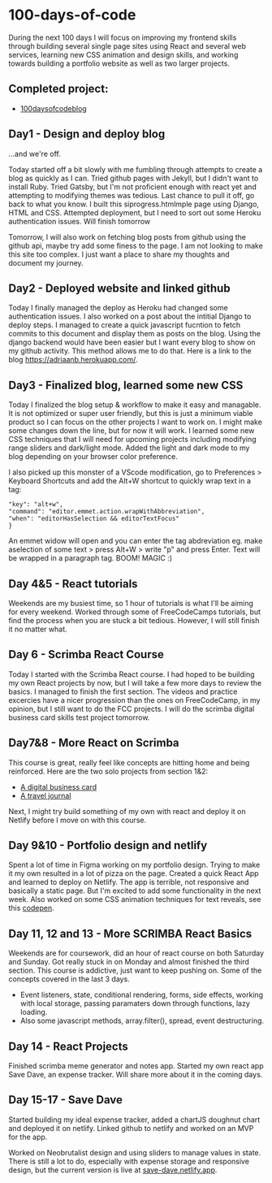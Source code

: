 # 100-days-of-code
During the next 100 days I will focus on improving my frontend skills through building several single page sites using React and several web services, learning new CSS animation and design skills, and working towards building a portfolio website as well as two larger projects.

## Completed project:
- [100daysofcodeblog](https://adriaanb.herokuapp.com/)


## Day1 - Design and deploy blog

...and we're off.

Today started off a bit slowly with me fumbling through attempts to create a blog as quickly as I can. Tried github pages with Jekyll, but I didn't want to install Ruby. Tried Gatsby, but I'm not proficient enough with react yet and attempting to modifying themes was tedious. Last chance to pull it off, go back to what you know. I built this siprogress.htmlmple page using Django, HTML and CSS. Attempted deployment, but I need to sort out some Heroku authentication issues. Will finish tomorrow

Tomorrow, I will also work on fetching blog posts from github using the github api, maybe try add some finess to the page. I am not looking to make this site too complex. I just want a place to share my thoughts and document my journey.

## Day2 - Deployed website and linked github

Today I finally managed the deploy as Heroku had changed some authentication issues. I also worked on a post about the intitial Django to deploy steps. I managed to create a quick javascript fucntion to fetch commits to this document and display them as posts on the blog. Using the django backend would have been easier but I want every blog to show on my github activity. This method allows me to do that. Here is a link to the blog https://adriaanb.herokuapp.com/.

## Day3 - Finalized blog, learned some new CSS

Today I finalized the blog setup & workflow to make it easy and managable. It is not optimized or super user friendly, but this is just a minimum viable product so I can focus on the other projects I want to work on. I might make some changes down the line, but for now it will work. I learned some new CSS techniques that I will need for upcoming projects including modifying range sliders and dark/light mode. Added the light and dark mode to my blog depending on your browser color preference.

I also picked up this monster of a VScode modification, go to Preferences > Keyboard Shortcuts and add the Alt+W shortcut to quickly wrap text in a tag:

```{
"key": "alt+w",
"command": "editor.emmet.action.wrapWithAbbreviation",
"when": "editorHasSelection && editorTextFocus"
}
```

An emmet widow will open and you can enter the tag abdreviation eg. make aselection of some text > press Alt+W > write "p" and press Enter. Text will be wrapped in a paragraph tag. BOOM! MAGIC :)

## Day 4&5 - React tutorials

Weekends are my busiest time, so 1 hour of tutorials is what I'll be aiming for every weekend. Worked through some of FreeCodeCamps tutorials, but find the process when you are stuck a bit tedious. However, I will still finish it no matter what.

## Day 6 - Scrimba React Course
Today I started with the Scrimba React course. I had hoped to be building my own React projects by now, but I will take a few more days to review the basics. I managed to finish the first section. The videos and practice excercies have a nicer progression than the ones on FreeCodeCamp, in my opinion, but I still want to do the FCC projects. I will do the scrimba digital business card skills test project tomorrow.

## Day7&8 - More React on Scrimba

This course is great, really feel like concepts are hitting home and being reinforced. Here are the two solo projects from section 1&2:

- [A digital business card](https://scrimba.com/scrim/c9zWGpCZ)
- [A travel journal](https://scrimba.com/scrim/cod0944519b723483f05f0e04)


Next, I might try build something of my own with react and deploy it on Netlify before I move on with this course.

## Day 9&10 - Portfolio design and netlify

Spent a lot of time in Figma working on my portfolio design. Trying to make it my own resulted in a lot of pizza on the page. Created a quick React App and learned to deploy on Netlify. The app is terrible, not responsive and basically a static page. But I'm excited to add some functionality in the next week. Also worked on some CSS animation techniques for text reveals, see this [codepen](https://codepen.io/abmakes/pen/bGLRrjG).

## Day 11, 12 and 13 - More SCRIMBA React Basics

Weekends are for coursework, did an hour of react course on both Saturday and Sunday. Got really stuck in on Monday and almost finished the third section. This course is addictive, just want to keep pushing on. Some of the concepts covered in the last 3 days.

 - Event listeners, state, conditional rendering, forms, side effects, working with local storage, passing paramaters down through functions, lazy loading.
 - Also some javascript methods, array.filter(), spread, event destructuring.

## Day 14 - React Projects

Finished scrimba meme generator and notes app. Started my own react app Save Dave, an expense tracker. Will share more about it in the coming days.

## Day 15-17 - Save Dave
Started building my ideal expense tracker, added a chartJS doughnut chart and deployed it on netlify. Linked github to netlify and worked on an MVP for the app.

Worked on Neobrutalist design and using sliders to manage values in state. There is still a lot to do, especially with expense storage and responsive design, but the current version is live at [save-dave.netlify.app](https://save-dave.netlify.app/).
